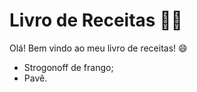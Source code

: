 # Livro de Receitas :woman_cook:

Olá! Bem vindo ao meu livro de receitas! :smile:

- Strogonoff de frango;
- Pavê.